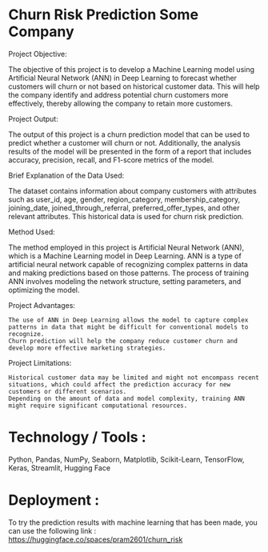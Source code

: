 # Churn Risk Prediction Some Company

Project Objective:

The objective of this project is to develop a Machine Learning model using Artificial Neural Network (ANN) in Deep Learning to forecast whether customers will churn or not based on historical customer data. This will help the company identify and address potential churn customers more effectively, thereby allowing the company to retain more customers.

Project Output:

The output of this project is a churn prediction model that can be used to predict whether a customer will churn or not. Additionally, the analysis results of the model will be presented in the form of a report that includes accuracy, precision, recall, and F1-score metrics of the model.

Brief Explanation of the Data Used:

The dataset contains information about company customers with attributes such as user_id, age, gender, region_category, membership_category, joining_date, joined_through_referral, preferred_offer_types, and other relevant attributes. This historical data is used for churn risk prediction.

Method Used:

The method employed in this project is Artificial Neural Network (ANN), which is a Machine Learning model in Deep Learning. ANN is a type of artificial neural network capable of recognizing complex patterns in data and making predictions based on those patterns. The process of training ANN involves modeling the network structure, setting parameters, and optimizing the model.

Project Advantages:

    The use of ANN in Deep Learning allows the model to capture complex patterns in data that might be difficult for conventional models to recognize.
    Churn prediction will help the company reduce customer churn and develop more effective marketing strategies.

Project Limitations:

    Historical customer data may be limited and might not encompass recent situations, which could affect the prediction accuracy for new customers or different scenarios.
    Depending on the amount of data and model complexity, training ANN might require significant computational resources.

# Technology / Tools :
Python,  Pandas,  NumPy,  Seaborn,  Matplotlib,  Scikit-Learn, TensorFlow, Keras, Streamlit, Hugging Face

# Deployment :
To try the prediction results with machine learning that has been made, you can use the following link : https://huggingface.co/spaces/pram2601/churn_risk
